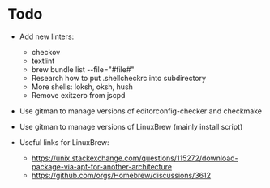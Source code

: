# Todo

- Add new linters:
  - checkov
  - textlint
  - brew bundle list --file="#file#"
  - Research how to put .shellcheckrc into subdirectory
  - More shells: loksh, oksh, hush
  - Remove exitzero from jscpd

- Use gitman to manage versions of editorconfig-checker and checkmake
- Use gitman to manage versions of LinuxBrew (mainly install script)

- Useful links for LinuxBrew:
  - https://unix.stackexchange.com/questions/115272/download-package-via-apt-for-another-architecture
  - https://github.com/orgs/Homebrew/discussions/3612
